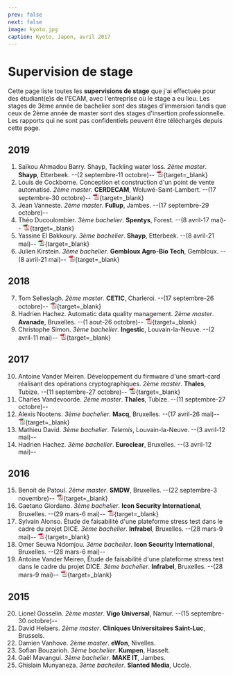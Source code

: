 ```yaml
---
prev: false
next: false
image: kyoto.jpg
caption: Kyoto, Japon, avril 2017
---
```


# Supervision de stage

Cette page liste toutes les **supervisions de stage** que j'ai effectuée pour des étudiant(e)s de l'ECAM, avec l'entreprise où le stage a eu lieu. Les stages de 3ème année de bachelier sont des stages d'immersion tandis que ceux de 2ème année de master sont des stages d'insertion professionnelle. Les rapports qui ne sont pas confidentiels peuvent être téléchargés depuis cette page.

## 2019

1. Saïkou Ahmadou Barry. Shayp, Tackling water loss. _2ème master_. **Shayp**, Etterbeek. --(2 septembre-11 octobre)-- 
[![PDF](/images/pdf.png)](/files/publi/barry-master-internship-2019.pdf){target=_blank}
1. Louis de Cockborne. Conception et construction d'un point de vente automatisé. _2ème master_. **CERDECAM**, Woluwé-Saint-Lambert. --(17 septembre-30 octobre)-- 
[![PDF](/images/pdf.png)](/files/publi/de-cockborne-master-internship-2019.pdf){target=_blank}
1. Jean Vanneste. _2ème master_. **Fullup**, Jambes. --(17 septembre-29 octobre)--
1. Théo Ducoulombier. _3ème bachelier_. **Spentys**, Forest. --(8 avril-17 mai)-- 
[![PDF](/images/pdf.png)](/files/publi/ducoulombier-bachelor-internship-2019.pdf){target=_blank}
1. Yassine El Bakkoury. _3ème bachelier_. **Shayp**, Etterbeek. --(8 avril-21 mai)-- 
[![PDF](/images/pdf.png)](/files/publi/el-bakkoury-bachelor-internship-2019.pdf){target=_blank}
1. Julien Kirstein. _3ème bachelier_. **Gembloux Agro-Bio Tech**, Gembloux. --(8 avril-21 mai)-- 
[![PDF](/images/pdf.png)](/files/publi/kirstein-bachelor-internship-2019.pdf){target=_blank}

## 2018

7. Tom Selleslagh. _2ème master_. **CETIC**, Charleroi. --(17 septembre-26 octobre)-- 
[![PDF](/images/pdf.png)](/files/publi/selleslagh-master-internship-2018.pdf){target=_blank}
1. Hadrien Hachez. Automatic data quality management. _2ème master_. **Avanade**, Bruxelles. --(1 aout-26 octobre)-- 
[![PDF](/images/pdf.png)](/files/publi/hachez-master-internship-2018.pdf){target=_blank}
1. Christophe Simon. _3ème bachelier_. **Ingestic**, Louvain-la-Neuve. --(2 avril-11 mai)-- 
[![PDF](/images/pdf.png)](/files/publi/simon-bachelor-internship-2018.pdf){target=_blank}

## 2017

10. Antoine Vander Meiren. Développement du firmware d'une smart-card réalisant des opérations cryptographiques. _2ème master_. **Thales**, Tubize. --(11 septembre-27 octobre)-- 
[![PDF](/images/pdf.png)](/files/publi/vander-meiren-master-internship-2017.pdf){target=_blank}
1. Charles Vandevoorde. _2ème master_. **Thales**, Tubize. --(11 septembre-27 octobre)--
1. Alexis Nootens. _3ème bachelier_. **Macq**, Bruxelles. --(17 avril-26 mai)-- 
[![PDF](/images/pdf.png)](/files/publi/nootens-bachelor-internship-2017.pdf){target=_blank}
1. Mathieu David. _3ème bachelier_. _Telemis_, Louvain-la-Neuve. --(3 avril-12 mai)--
1. Hadrien Hachez. _3ème bachelier_. **Euroclear**, Bruxelles. --(3 avril-12 mai)--

## 2016

15. Benoit de Patoul. _2ème master_. **SMDW**, Bruxelles. --(22 septembre-3 novembre)-- 
[![PDF](/images/pdf.png)](/files/publi/de-patoul-master-internship-2016.pdf){target=_blank}
1. Gaetano Giordano. _3ème bachelier_. **Icon Security International**, Bruxelles. --(29 mars-6 mai)-- 
[![PDF](/images/pdf.png)](/files/publi/giordano-bachelor-internship-2016.pdf){target=_blank}
1. Sylvain Alonso. Étude de faisabilité d'une plateforme stress test dans le cadre du projet DICE. _3ème bachelier_. **Infrabel**, Bruxelles. --(28 mars-9 mai)-- 
[![PDF](/images/pdf.png)](/files/publi/alonso-bachelor-internship-2016.pdf){target=_blank}
1. Omer Seuwa Ndomjou. _3ème bachelier_. **Icon Security International**, Bruxelles. --(28 mars-6 mai)--
1. Antoine Vander Meiren, Étude de faisabilité d'une plateforme stress test dans le cadre du projet DICE. _3ème bachelier_. **Infrabel**, Bruxelles. --(28 mars-9 mai)-- 
[![PDF](/images/pdf.png)](/files/publi/vander-meiren-bachelor-internship-2016.pdf){target=_blank}

## 2015

20. Lionel Gosselin. _2ème master_. **Vigo Universal**, Namur. --(15 septembre-30 octobre)--
1. David Helaers. _2ème master_. **Cliniques Universitaires Saint-Luc**, Brussels.
1. Damien Vanhove. _2ème master_. **eWon**, Nivelles.
1. Sofian Bouzarioh. _3ème bachelier_. **Kumpen**, Hasselt.
1. Gaël Mavangui. _3ème bachelier_. **MAKE IT**, Jambes.
1. Ghislain Munyaneza. _3ème bachelier_. **Slanted Media**, Uccle.
